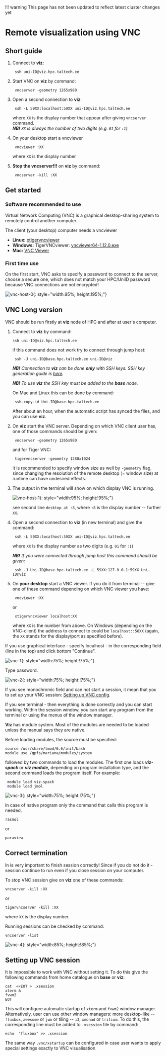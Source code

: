 !!! warning
    This page has not been updated to reflect latest cluster changes yet

# Remote visualization using VNC

## Short guide

1. Connect to **viz**:

		ssh uni-ID@viz.hpc.taltech.ee

2. Start VNC on **viz** by command:

		vncserver -geometry 1265x980

3. Open a second connection to **viz**:

		ssh -L 59XX:localhost:50XX uni-ID@viz.hpc.taltech.ee

	where `XX` is the display number that appear after giving `vncserver` command.   
	***NB!*** _`XX` is always the number of two digits (e.g. `01` for `:1`)_

4. On your desktop start a vncviewer

    	vncviewer :XX

	where `XX` is the display number

5. **Stop the vncserver!!!** on **viz** by command:

    	vncserver -kill :XX

## Get started

### Software recommended to use

Virtual Network Computing (VNC) is a graphical desktop-sharing system to remotely control another computer.

The client (your desktop) computer needs a vncviewer

-   **Linux:** [xtigervncviewer](https://command-not-found.com/xtigervncviewer)
-   **Windows:** TigerVNCviewer: [vncviewer64-1.12.0.exe](https://sourceforge.net/projects/tigervnc/files/stable/1.12.0/vncviewer64-1.12.0.exe/download)
-   **Mac:** [VNC Viewer](https://www.realvnc.com/en/connect/download/viewer/)

### First time use

On the first start, VNC asks to specify a password to connect to the server, choose a secure one, which does not match your HPC/UniID password because VNC connections are not encrypted!

![vnc-host-0](/visualization/vnc-host-0.png){: style="width:95%; height:!95%;"}

## VNC Long version 

VNC should be run firstly at **viz** node of HPC and after at user's computer.


1. Connect to **viz** by command:

	   ssh uni-ID@viz.hpc.taltech.ee

	if this command does not work try to connect through jump host:

		ssh -J uni-ID@base.hpc.taltech.ee uni-ID@viz 

	***NB!*** _Connection to **viz** can be done ***only*** with SSH keys. SSH key generation guide is [here](/ssh.html)._

	***NB!*** _To use **viz** the SSH key must be added to the **base** node._

	On Mac and Linux this can be done by command:

    	ssh-copy-id Uni-ID@base.hpc.taltech.ee

	After about an hour, when the automatic script has synced the files, and you can use **viz**.

2. On **viz** start the VNC server. Depending on which VNC client user has, one of those commands should be given:

		vncserver -geometry 1265x980

	and for Tiger VNC:

    	tigervncserver -geometry 1280x1024

	It is recommended to specify window size as well by `-geometry` flag, since changing the resolution of the remote desktop (= window size) at runtime can have undesired effects. 

3. The output in the terminal will show on which display VNC is running.

	![vnc-host-1](/visualization/vnc-host-1.png){: style="width:95%; height:!95%;"}

	see second line `desktop at :8`, where `:8` is the display number -- further `XX`.

4. Open a second connection to **viz** (in new terminal) and give the command:

    	ssh -L 59XX:localhost:50XX uni-ID@viz.hpc.taltech.ee

	where `XX` is the display number as two digits (e.g. `01` for `:1`)

	***NB!*** _If you were connected through jump host this command should be given:_

		ssh -J Uni-ID@base.hpc.taltech.ee -L 59XX:127.0.0.1:59XX Uni-ID@viz

5. On **your desktop** start a VNC viewer. If you do it from terminal -- give one of these command depending on which VNC viewer you have:

    	vncviewer :XX

	or

    	xtigervncviewer localhost:XX

	where `XX` is the number from above. On Windows (depending on the VNC-client) the address to connect to could be `localhost::50XX` (again, the `XX` stands for the display/port as specified before).

If you use graphical interface - specify localhost - in the corresponding field (line in the top) and click bottom "Continue". 

![vnc-1](/visualization/vnc-1.png){: style="width:75%; height:!75%;"}

Type password.

![vnc-2](/visualization/vnc-2.png){: style="width:75%; height:!75%;"}


If you see monochromic field and can not start a session, it mean that you to set up your VNC session: [Setting up VNC config](/visualization/vnc.html#setting-up-vnc-session).


If you see terminal - then everything is done correctly and you can start working. Within the session window, you can start any program from the terminal or using the menus of the window manager.

**Viz** has module system. Most of the modules are needed to be loaded unless the manual says they are native.

Before loading modules, the source must be specified:

    source /usr/share/lmod/6.6/init/bash
    module use /gpfs/mariana/modules/system
         
followed by two commands to load the modules. The first one loads ***viz-spack*** or ***viz module,*** depending on program installation type, and the second command loads the program itself.
For example:

     module load viz-spack
     module load jmol

![vnc-3](/visualization/vnc-3.png){: style="width:75%; height:!75%;"}

In case of native program only the command that calls this program is needed.

    rasmol
    
or 

    paraview

## Correct termination

In is very important to finish session correctly! Since if you do not do it - session continue to run even if you close session on your computer. 

To stop VNC session give on **viz** one of these commands:

    vncserver -kill :XX

or

    tigervncserver -kill :XX

where `XX` is the display number.

Running sessions can be checked by command:

	vncserver -list

![vnc-4](/visualization/vnc-4.png){: style="width:85%; height:!85%;"}

## Setting up VNC session 

It is impossible to work with VNC without setting it. To do this give the following commands from home catalogue on **base** or **viz**:

	cat  <<EOT > .xsession
	xterm &
	fvwm2
	EOT

This will configure automatic startup of  `xterm` and  `fvwm2` window manager. Alternatively, user can use other window managers: more desktop-like -- `fluxbox`, `awesome` or `jwm` or tiling -- `i3`, `xmonad` or `tritium`. To do this, the corresponding line must be added to `.xsession` file by command:

	echo  "fluxbox" >> .xsession

The same way `.vnc/xstartup` can be configured in case user wants to apply special settings exactly to VNC visualisation.
